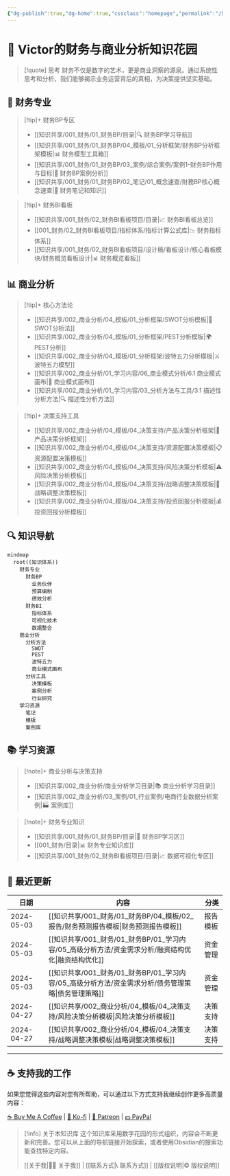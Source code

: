 ```yaml
---
{"dg-publish":true,"dg-home":true,"cssclass":"homepage","permalink":"/知识共享/首页/","tags":["gardenEntry"],"dgPassFrontmatter":true}
---
```



# 🌟 Victor的财务与商业分析知识花园

> [!quote] 思考
> 财务不仅是数字的艺术，更是商业洞察的源泉。通过系统性思考和分析，我们能够揭示业务运营背后的真相，为决策提供坚实基础。

<div class="grid-container">
<div class="grid-item">

## 💼 财务专业


> [!tip]+ 财务BP专区
> - [[知识共享/001_财务/01_财务BP/目录\|🔍 财务BP学习导航]]
> - [[知识共享/001_财务/01_财务BP/04_模板/01_分析框架/财务BP分析框架模板\|📊 财务模型工具箱]]
> - [[知识共享/001_财务/01_财务BP/03_案例/综合案例/案例1-财务BP作用与目标\|📝 财务BP案例分析]]
> - [[知识共享/001_财务/01_财务BP/02_笔记/01_概念速查/財務BP核心概念速查\|🧮 财务笔记和知识]]

> [!tip]+ 财务BI看板
> - [[知识共享/001_财务/02_财务BI看板项目/目录\|📈 财务BI看板总览]]
> - [[001_财务/02_财务BI看板项目/指标体系/指标计算公式库\|📉 财务指标体系]]
> - [[知识共享/001_财务/02_财务BI看板项目/设计稿/看板设计/核心看板模块/财务概览看板设计\|📊 财务概览看板]]

</div>
<div class="grid-item">

## 📊 商业分析


> [!tip]+ 核心方法论
> - [[知识共享/002_商业分析/04_模板/01_分析框架/SWOT分析模板\|🔄 SWOT分析法]]
> - [[知识共享/002_商业分析/04_模板/01_分析框架/PEST分析模板\|🌍 PEST分析]]
> - [[知识共享/002_商业分析/04_模板/01_分析框架/波特五力分析模板\|⚔️ 波特五力模型]]
> - [[知识共享/002_商业分析/01_学习内容/06_商业模式分析/6.1 商业模式画布\|🎨 商业模式画布]]
> - [[知识共享/002_商业分析/01_学习内容/03_分析方法与工具/3.1 描述性分析方法\|🔍 描述性分析方法]]

> [!tip]+ 决策支持工具
> - [[知识共享/002_商业分析/04_模板/04_决策支持/产品决策分析框架\|🎯 产品决策分析框架]]
> - [[知识共享/002_商业分析/04_模板/04_决策支持/资源配置决策模板\|📋 资源配置决策模板]]
> - [[知识共享/002_商业分析/04_模板/04_决策支持/风险决策分析模板\|⚠️ 风险决策分析模板]]
> - [[知识共享/002_商业分析/04_模板/04_决策支持/战略调整决策模板\|🧠 战略调整决策模板]]
> - [[知识共享/002_商业分析/04_模板/04_决策支持/投资回报分析模板\|💰 投资回报分析模板]]

</div>
</div>

## 🔍 知识导航

```mermaid
mindmap
  root((知识体系))
    财务专业
      财务BP
        业务伙伴
        预算编制
        绩效分析
      财务BI
        指标体系
        可视化技术
        数据整合
    商业分析
      分析方法
        SWOT
        PEST
        波特五力
        商业模式画布
      分析工具
        决策模板
        案例分析
        行业研究
    学习资源
      笔记
      模板
      案例库
```

## 📚 学习资源

> [!note]+ 商业分析与决策支持 
> - [[知识共享/002_商业分析/商业分析学习目录\|📚 商业分析学习目录]]
> - [[知识共享/002_商业分析/03_案例/01_行业案例/电商行业数据分析案例\|🏭 案例库]]

> [!note]+ 财务专业知识
> - [[知识共享/001_财务/01_财务BP/目录\|📆 财务BP学习区]]
> - [[001_财务/目录\|📊 财务专业知识库]]
> - [[知识共享/001_财务/02_财务BI看板项目/目录\|📈 数据可视化专区]]

## 🔄 最近更新

| 日期 | 内容 | 分类 |
|------|------|------|
| 2024-05-03 | [[知识共享/001_财务/01_财务BP/04_模板/02_报告/财务预测报告模板\|财务预测报告模板]] | 报告模板 |
| 2024-05-03 | [[知识共享/001_财务/01_财务BP/01_学习内容/05_高级分析方法/资金需求分析/融资结构优化\|融资结构优化]] | 资金管理 |
| 2024-05-03 | [[知识共享/001_财务/01_财务BP/01_学习内容/05_高级分析方法/资金需求分析/债务管理策略\|债务管理策略]] | 资金管理 |
| 2024-04-27 | [[知识共享/002_商业分析/04_模板/04_决策支持/风险决策分析模板\|风险决策分析模板]] | 决策支持 |
| 2024-04-27 | [[知识共享/002_商业分析/04_模板/04_决策支持/战略调整决策模板\|战略调整决策模板]] | 决策支持 |

---

## ☕ 支持我的工作

如果您觉得这些内容对您有所帮助，可以通过以下方式支持我继续创作更多高质量内容：

<div class="support-buttons">
<a href="https://www.buymeacoffee.com/yourname" target="_blank">☕ Buy Me A Coffee</a> | 
<a href="https://ko-fi.com/yourname" target="_blank">🧋 Ko-fi</a> | 
<a href="https://www.patreon.com/yourname" target="_blank">💝 Patreon</a> | 
<a href="https://paypal.me/yourname" target="_blank">💵 PayPal</a>
</div>

> [!info] 关于本知识库
> 这个知识库采用数字花园的形式组织，内容会不断更新和完善。您可以从上面的导航链接开始探索，或者使用Obsidian的搜索功能查找特定内容。
> 
> [[关于我\|👨‍💼 关于我]] | [[联系方式\|📞 联系方式]] | [[版权说明\|©️ 版权说明]]
